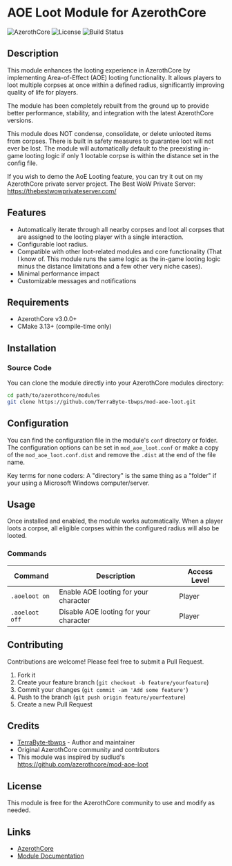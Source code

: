 # AOE Loot Module for AzerothCore

![AzerothCore](https://img.shields.io/badge/azerothcore-mod-blue.svg)
![License](https://img.shields.io/github/license/TerraByte-tbwps/mod-aoe-loot)
![Build Status](https://img.shields.io/github/workflow/status/TerraByte-tbwps/mod-aoe-loot/main)

## Description

This module enhances the looting experience in AzerothCore by implementing Area-of-Effect (AOE) looting functionality. It allows players to loot multiple corpses at once within a defined radius, significantly improving quality of life for players.

The module has been completely rebuilt from the ground up to provide better performance, stability, and integration with the latest AzerothCore versions.

This module does NOT condense, consolidate, or delete unlooted items from corpses. There is built in safety measures to guarantee loot will not ever be lost. The module will automatically default to the preexisting in-game looting logic if only 1 lootable corpse is within the distance set in the config file.

If you wish to demo the AoE Looting feature, you can try it out on my AzerothCore private server project. The Best WoW Private Server: https://thebestwowprivateserver.com/ 

## Features

- Automatically iterate through all nearby corpses and loot all corpses that are assigned to the looting player with a single interaction.
- Configurable loot radius.
- Compatible with other loot-related modules and core functionality (That I know of. This module runs the same logic as the in-game looting logic minus the distance limitations and a few other very niche cases).
- Minimal performance impact
- Customizable messages and notifications

## Requirements

- AzerothCore v3.0.0+
- CMake 3.13+ (compile-time only)

## Installation

### Source Code

You can clone the module directly into your AzerothCore modules directory:

```bash
cd path/to/azerothcore/modules
git clone https://github.com/TerraByte-tbwps/mod-aoe-loot.git
```

## Configuration

You can find the configuration file in the module's `conf` directory or folder. The configuration options can be set in `mod_aoe_loot.conf` or make a copy of the `mod_aoe_loot.conf.dist` and remove the `.dist` at the end of the file name.

Key terms for none coders:
A "directory" is the same thing as a "folder" if your using a Microsoft Windows computer/server.

## Usage

Once installed and enabled, the module works automatically. When a player loots a corpse, all eligible corpses within the configured radius will also be looted.

### Commands

| Command                     | Description                                   | Access Level |
|-----------------------------|-----------------------------------------------|--------------|
| `.aoeloot on`               | Enable AOE looting for your character         | Player       |
| `.aoeloot off`              | Disable AOE looting for your character        | Player       |

## Contributing

Contributions are welcome! Please feel free to submit a Pull Request.

1. Fork it
2. Create your feature branch (`git checkout -b feature/yourfeature`)
3. Commit your changes (`git commit -am 'Add some feature'`)
4. Push to the branch (`git push origin feature/yourfeature`)
5. Create a new Pull Request

## Credits

* [TerraByte-tbwps](https://github.com/TerraByte-tbwps) - Author and maintainer
* Original AzerothCore community and contributors
* This module was inspired by sudlud's https://github.com/azerothcore/mod-aoe-loot

## License

This module is free for the AzerothCore community to use and modify as needed.

## Links

* [AzerothCore](https://github.com/azerothcore/azerothcore-wotlk)
* [Module Documentation](https://www.azerothcore.org/catalogue.html#terrabytetbwps-mod-aoe-loot)
